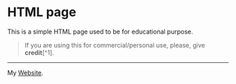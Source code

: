 # HTML page
This is a simple HTML page used to be for educational purpose.
>If you are using this for commercial/personal use, please, give <b>credit</b>[^1].
<hr>

My [Website](https://fabioardis.altervista.org).


